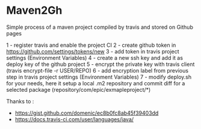 # Maven2Gh
Simple process of a maven project compiled by travis and stored on Github pages

1 - register travis and enable the project CI
2 - create github token in https://github.com/settings/tokens/new
3 - add token in travis project settings (Environment Variables)
4 - create a new ssh key and add it as deploy key of the github project
5 - encrypt the private key with travis client (travis encrypt-file <file> -r USER/REPO)
6 - add encryption label from previous step in travis project settings (Environment Variables)
7 - modify deploy.sh for your needs, here it setup a local .m2 repository and
commit diff for a selected package (repository/com/epic/exmapleproject/*)

Thanks to :
 - https://gist.github.com/domenic/ec8b0fc8ab45f39403dd
 - https://docs.travis-ci.com/user/languages/java/